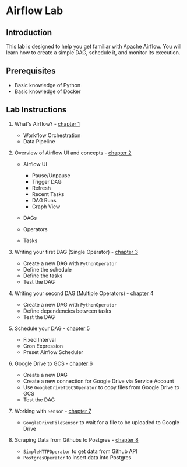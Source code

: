 # Airflow Lab

## Introduction

This lab is designed to help you get familiar with Apache Airflow. You will learn how to create a simple DAG, schedule it, and monitor its execution.

## Prerequisites

- Basic knowledge of Python
- Basic knowledge of Docker

## Lab Instructions

1. What's Airflow? - [chapter 1](docs/chapter-01/README.md)

   - Workflow Orchestration
   - Data Pipeline

2. Overview of Airflow UI and concepts  - [chapter 2](docs/chapter-02/README.md)

   - Airflow UI

      - Pause/Unpause
      - Trigger DAG
      - Refresh
      - Recent Tasks
      - DAG Runs
      - Graph View

   - DAGs
   - Operators
   - Tasks

3. Writing your first DAG (Single Operator) - [chapter 3](docs/chapter-03/README.md)

   - Create a new DAG with `PythonOperator`
   - Define the schedule
   - Define the tasks
   - Test the DAG

4. Writing your second DAG (Multiple Operators) - [chapter 4](docs/chapter-04/README.md)

   - Create a new DAG with `PythonOperator`
   - Define dependencies between tasks
   - Test the DAG

5. Schedule your DAG - [chapter 5](docs/chapter-05/README.md)
   - Fixed Interval
   - Cron Expression
   - Preset Airflow Scheduler
6. Google Drive to GCS - [chapter 6](docs/chapter-06/README.md)

   - Create a new DAG
   - Create a new connection for Google Drive via Service Account
   - Use `GoogleDriveToGCSOperator` to copy files from Google Drive to GCS
   - Test the DAG

7. Working with `Sensor` - [chapter 7](docs/chapter-07/README.md)

   - `GoogleDriveFileSensor` to wait for a file to be uploaded to Google Drive

8. Scraping Data from Githubs to Postgres - [chapter 8](docs/chapter-08/README.md)

   - `SimpleHTTPOperator` to get data from Github API
   - `PostgresOperator` to insert data into Postgres